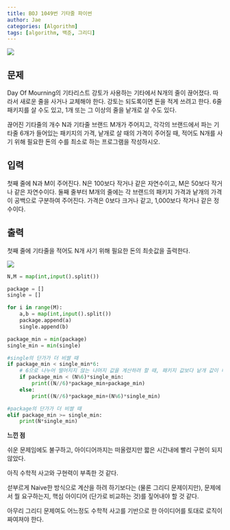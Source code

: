 ```yaml
---
title: BOJ 1049번 기타줄 파이썬
author: Jae
categories: [Algorithm]
tags: [algorithm, 백준, 그리디]
---
```


![](https://media.vlpt.us/images/a87380/post/8aadd472-c393-4382-8e72-2aabd8bc9845/image.png)

## 문제

Day Of Mourning의 기타리스트 강토가 사용하는 기타에서 N개의 줄이 끊어졌다. 따라서 새로운 줄을 사거나 교체해야 한다. 강토는 되도록이면 돈을 적게 쓰려고 한다. 6줄 패키지를 살 수도 있고, 1개 또는 그 이상의 줄을 낱개로 살 수도 있다.

끊어진 기타줄의 개수 N과 기타줄 브랜드 M개가 주어지고, 각각의 브랜드에서 파는 기타줄 6개가 들어있는 패키지의 가격, 낱개로 살 때의 가격이 주어질 때, 적어도 N개를 사기 위해 필요한 돈의 수를 최소로 하는 프로그램을 작성하시오.

## 입력

첫째 줄에 N과 M이 주어진다. N은 100보다 작거나 같은 자연수이고, M은 50보다 작거나 같은 자연수이다. 둘째 줄부터 M개의 줄에는 각 브랜드의 패키지 가격과 낱개의 가격이 공백으로 구분하여 주어진다. 가격은 0보다 크거나 같고, 1,000보다 작거나 같은 정수이다.

## 출력

첫째 줄에 기타줄을 적어도 N개 사기 위해 필요한 돈의 최솟값을 출력한다.

![](https://media.vlpt.us/images/a87380/post/32b8c6ae-42a4-4cda-9dd3-518c5f447d34/image.png)

```python
N,M = map(int,input().split())

package = []
single = []

for i in range(M):
    a,b = map(int,input().split())
    package.append(a)
    single.append(b)

package_min = min(package)
single_min = min(single)

#single의 단가가 더 비쌀 때
if package_min < single_min*6:
    # 6으로 나누어 떨어지지 않는 나머지 값을 계산하려 할 때, 패키지 값보다 낱개 값이 더 비싸면 "패키지 값 선택"
    if package_min < (N%6)*single_min:
        print((N//6)*package_min+package_min)
    else:
        print((N//6)*package_min+(N%6)*single_min)

#package의 단가가 더 비쌀 때
elif package_min >= single_min:
    print(N*single_min)
```

**느낀 점**

쉬운 문제임에도 불구하고, 아이디어까지는 떠올렸지만 짧은 시간내에 빨리 구현이 되지 않았다.

아직 수학적 사고와 구현력이 부족한 것 같다.

섣부르게 Naive한 방식으로 계산을 하려 하기보다는 (물론 그리디 문제이지만), 문제에서 뭘 요구하는지, 핵심 아이디어 (단가로 비교하는 것)를 짚어내야 할 것 같다.

아무리 그리디 문제여도 어느정도 수학적 사고를 기반으로 한 아이디어를 토대로 로직이 짜여져야 한다.
